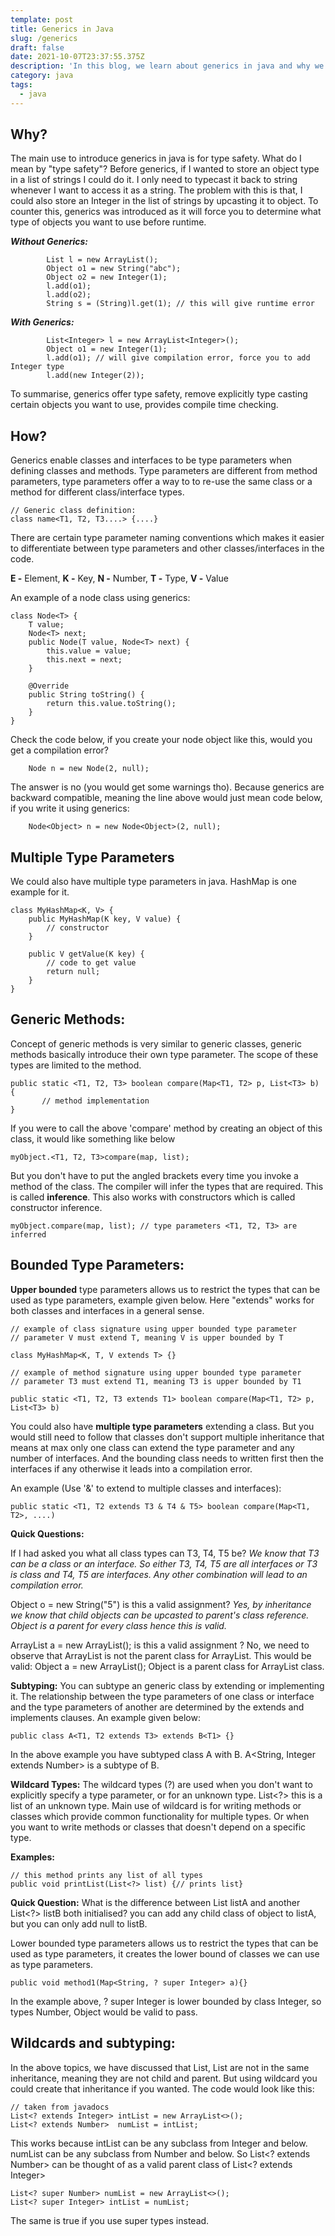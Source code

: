 ```yaml
---
template: post
title: Generics in Java
slug: /generics
draft: false
date: 2021-10-07T23:37:55.375Z
description: 'In this blog, we learn about generics in java and why we need to use them.'
category: java
tags:
  - java
---
```

## Why?

The main use to introduce generics in java is for type safety. What do I mean by "type safety"? Before generics, if I wanted to store an object type in a list of strings I could do it. I only need to typecast it back to string whenever I want to access it as a string. The problem with this is that,  I could also store an Integer in the list of strings by upcasting it to object. To counter this, generics was introduced as it will force you to determine what type of objects you want to use before runtime.

**_Without Generics:_**

```
        List l = new ArrayList();
        Object o1 = new String("abc");
        Object o2 = new Integer(1);
        l.add(o1);
        l.add(o2);
        String s = (String)l.get(1); // this will give runtime error
```

**_With Generics:_**

```
        List<Integer> l = new ArrayList<Integer>();
        Object o1 = new Integer(1);
        l.add(o1); // will give compilation error, force you to add Integer type
        l.add(new Integer(2));
```

To summarise, generics offer type safety, remove explicitly type casting certain objects you want to use, provides compile time checking.

## How?

Generics enable classes and interfaces to be type parameters when defining classes and methods. Type parameters are different from method parameters, type parameters offer a way to to re-use the same class or a method for different class/interface types.

```
// Generic class definition:  
class name<T1, T2, T3....> {....}
```

There are certain type parameter naming conventions which makes it easier to differentiate between type parameters and other classes/interfaces in the code.

**E -** Element,
**K -** Key,
**N -** Number,
**T -** Type,
**V -** Value

An example of a node class using generics:

```
class Node<T> {
    T value;
    Node<T> next;
    public Node(T value, Node<T> next) {
    	this.value = value;
    	this.next = next;
    }
    
    @Override
    public String toString() {
    	return this.value.toString();
    }
}
```

Check the code below, if you create your node object like this, would you get a compilation error?

```
    Node n = new Node(2, null);
```

The answer is no (you would get some warnings tho). Because generics are backward compatible, meaning the line above would just mean code below, if you write it using generics:

```
    Node<Object> n = new Node<Object>(2, null);
```

## Multiple Type Parameters

We could also have multiple type parameters in java. HashMap is one example for it.

```
class MyHashMap<K, V> {
	public MyHashMap(K key, V value) {
		// constructor
	}
	
	public V getValue(K key) {
		// code to get value
		return null;
	}
}
```

## Generic Methods:

Concept of generic methods is very similar to generic classes, generic methods basically introduce their own type parameter. The scope of these types are limited to the method.

```
public static <T1, T2, T3> boolean compare(Map<T1, T2> p, List<T3> b) {
       // method implementation
}
```

If you were to call the above 'compare' method by creating an object of this class, it would like something like below

```
myObject.<T1, T2, T3>compare(map, list);
```

But you don't have to put the angled brackets every time you invoke a method of the class. The compiler will infer the types that are required. This is called **inference**. This also works with constructors which is called constructor inference.

```
myObject.compare(map, list); // type parameters <T1, T2, T3> are inferred
```

## Bounded Type Parameters:

**Upper bounded** type parameters allows us to restrict the types that can be used as type parameters, example given below. Here "extends" works for both classes and interfaces in a general sense.

```
// example of class signature using upper bounded type parameter
// parameter V must extend T, meaning V is upper bounded by T

class MyHashMap<K, T, V extends T> {}
```

```
// example of method signature using upper bounded type parameter
// parameter T3 must extend T1, meaning T3 is upper bounded by T1
 
public static <T1, T2, T3 extends T1> boolean compare(Map<T1, T2> p, List<T3> b) 
```

You could also have **multiple type parameters** extending a class. But you would still need to follow that classes don't support multiple inheritance that means at max only one class can extend the type parameter and any number of interfaces. And the bounding class needs to written first then the interfaces if any otherwise it leads into a compilation error.

An example (Use '&' to extend to multiple classes and interfaces):

```
public static <T1, T2 extends T3 & T4 & T5> boolean compare(Map<T1, T2>, ....)
```

**Quick Questions:**

If I had asked you what all class types can T3, T4, T5 be? _We know that T3 can be a class or an interface. So either T3, T4, T5 are all interfaces or T3 is class and T4, T5 are interfaces. Any other combination will lead to an compilation error._

Object o = new String("5") is this a valid assignment? _Yes, by inheritance we know that child objects can be upcasted to parent's class reference. Object is a parent for every class hence this is valid._

ArrayList<Object> a = new ArrayList<String>(); is this a valid assignment ? No, we need to observe that ArrayList<Object> is not the parent class for ArrayList<String>. This would be valid: Object a = new ArrayList<String>(); Object is a parent class for ArrayList class.

**Subtyping:** You can subtype an generic class by extending or implementing it. The relationship between the type parameters of one class or interface and the type parameters of another are determined by the extends and implements clauses. An example given below:

```
public class A<T1, T2 extends T3> extends B<T1> {}
```

In the above example you have subtyped class A with B. A<String, Integer extends Number> is a subtype of B<String>.

**Wildcard Types:** The wildcard types (?) are used when you don't want to explicitly specify a type parameter, or for an unknown type. List<?> this is a list of an unknown type. Main use of wildcard is for writing methods or classes which provide common functionality for multiple types. Or when you want to write methods or classes that doesn't depend on a specific type.

**Examples:**

```
// this method prints any list of all types 
public void printList(List<?> list) {// prints list}
```

**Quick Question:**
What is the difference between List<Object> listA and another List<?> listB both initialised? you can add any child class of object to listA, but you can only add null to listB. 

Lower bounded type parameters allows us to restrict the types that can be used as type parameters, it creates the lower bound of classes we can use as type parameters.

```
public void method1(Map<String, ? super Integer> a){}
```

In the example above, ? super Integer is lower bounded by class Integer, so types Number, Object would be valid to pass.

## **Wildcards and subtyping:**

In the above topics, we have discussed that List<String>, List<Object> are not in the same inheritance, meaning they are not child and parent. But using wildcard you could create that inheritance if you wanted. The code would look like this:

```
// taken from javadocs
List<? extends Integer> intList = new ArrayList<>(); 
List<? extends Number>  numList = intList;
```
This works because intList can be any subclass from Integer and below. numList can be any subclass from Number and below. So List<? extends Number> can be thought of as a valid parent class of List<? extends Integer>
```
List<? super Number> numList = new ArrayList<>();
List<? super Integer> intList = numList;
```
The same is true if you use super types instead.
